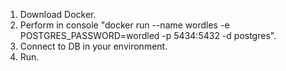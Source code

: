 1. Download Docker.
2. Perform in console "docker run --name wordles -e POSTGRES_PASSWORD=wordled -p 5434:5432 -d postgres".
3. Connect to DB in your environment. 
4. Run.